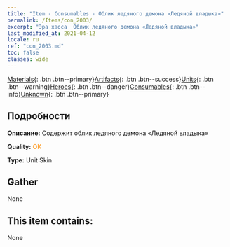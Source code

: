 ```yaml
---
title: "Item - Consumables - Облик ледяного демона «Ледяной владыка»"
permalink: /Items/con_2003/
excerpt: "Эра хаоса  Облик ледяного демона «Ледяной владыка»"
last_modified_at: 2021-04-12
locale: ru
ref: "con_2003.md"
toc: false
classes: wide
---
```

 [Materials](/ru/Items/){: .btn .btn--primary}[Artifacts](/ru/Items/Artifacts/){: .btn .btn--success}[Units](/ru/Items/Units/){: .btn .btn--warning}[Heroes](/ru/Items/Heroes/){: .btn .btn--danger}[Consumables](/ru/Items/Consumables/){: .btn .btn--info}[Unknown](/ru/Items/Unknown/){: .btn .btn--primary}

## Подробности
 **Описание:** Содержит облик ледяного демона «Ледяной владыка»

 **Quality:** <span style="color: #FF8C00">OK</span>

 **Type:** Unit Skin

## Gather

  None

## This item contains:

  None

